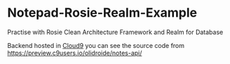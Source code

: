 # Notepad-Rosie-Realm-Example
Practise with Rosie Clean Architecture Framework and Realm for Database

Backend hosted in [Cloud9](https://ide.c9.io) you can see the source code from https://preview.c9users.io/olidroide/notes-api/
